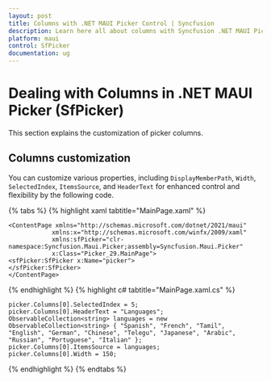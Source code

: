 ```yaml
---
layout: post
title: Columns with .NET MAUI Picker Control | Syncfusion
description: Learn here all about columns with Syncfusion .NET MAUI Picker (SfPicker) control.
platform: maui
control: SfPicker
documentation: ug
---
```


# Dealing with Columns in .NET MAUI Picker (SfPicker)

This section explains the customization of picker columns.

## Columns customization 

You can customize various properties, including `DisplayMemberPath`, `Width`, `SelectedIndex`, `ItemsSource`, and `HeaderText` for enhanced control and flexibility by the following code.

{% tabs %}
{% highlight xaml tabtitle="MainPage.xaml" %}

<?xml version="1.0" encoding="utf-8" ?>
    <ContentPage xmlns="http://schemas.microsoft.com/dotnet/2021/maui"
                xmlns:x="http://schemas.microsoft.com/winfx/2009/xaml"
                xmlns:sfPicker="clr-namespace:Syncfusion.Maui.Picker;assembly=Syncfusion.Maui.Picker"
                x:Class="Picker_29.MainPage">
    <sfPicker:SfPicker x:Name="picker">
    </sfPicker:SfPicker>
    </ContentPage>

{% endhighlight %}
{% highlight c# tabtitle="MainPage.xaml.cs" %}

    picker.Columns[0].SelectedIndex = 5;
    picker.Columns[0].HeaderText = "Languages";
    ObservableCollection<string> languages = new ObservableCollection<string> { "Spanish", "French", "Tamil", "English", "German", "Chinese", "Telegu", "Japanese", "Arabic", "Russian", "Portuguese", "Italian" };
    picker.Columns[0].ItemsSource = languages;
    picker.Columns[0].Width = 150;
    
{% endhighlight %}
{% endtabs %}

